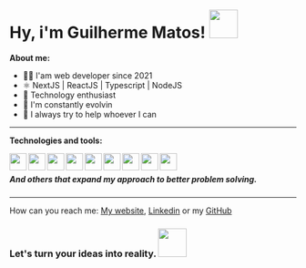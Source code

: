 # Hy, i'm Guilherme Matos! <img src="https://media.giphy.com/media/3pZipqyo1sqHDfJGtz/giphy.gif" width="50">

**About me:** 
- 👩‍💻 I'am web developer since 2021
- ⚛️ NextJS | ReactJS | Typescript | NodeJS
- 👾 Technology enthusiast
- 🐾 I'm constantly evolvin 
- 🤩 I always try to help whoever I can 

* * *

**Technologies and tools:**

<img align="left" height="30" src="https://user-images.githubusercontent.com/25181517/192158954-f88b5814-d510-4564-b285-dff7d6400dad.png">
<img align="left" height="30" src="https://user-images.githubusercontent.com/25181517/183898674-75a4a1b1-f960-4ea9-abcb-637170a00a75.png">
<img align="left" height="30" src="https://user-images.githubusercontent.com/25181517/117447155-6a868a00-af3d-11eb-9cfe-245df15c9f3f.png">
<img align="left" height="30" src="https://user-images.githubusercontent.com/25181517/189716855-2c69ca7a-5149-4647-936d-780610911353.png">
<img align="left" height="30" src="https://user-images.githubusercontent.com/25181517/183890598-19a0ac2d-e88a-4005-a8df-1ee36782fde1.png">
<img align="left" height="30" src="https://user-images.githubusercontent.com/25181517/183897015-94a058a6-b86e-4e42-a37f-bf92061753e5.png">
<img align="left" height="30" src="https://github.com/marwin1991/profile-technology-icons/assets/136815194/5f8c622c-c217-4649-b0a9-7e0ee24bd704">
<img align="left" height="30" src="https://user-images.githubusercontent.com/25181517/183568594-85e280a7-0d7e-4d1a-9028-c8c2209e073c.png">
<img align="left" height="30" src="https://user-images.githubusercontent.com/25181517/183859966-a3462d8d-1bc7-4880-b353-e2cbed900ed6.png">

<br />

##### And others that expand my approach to better problem solving.

---

How can you reach me: [My website](https://guilhermematos.vercel.app/), [Linkedin](https://www.linkedin.com/in/guilherme-matos-13b6a6229/) or my [GitHub](https://github.com/Guilherme-Matosoli)

### Let's turn your ideas into reality. <img src="https://media.giphy.com/media/3o7TKMt1VVNkHV2PaE/giphy.gif" width="50">
